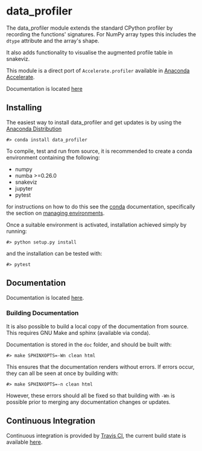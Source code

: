 # data\_profiler

The data\_profiler module extends the standard CPython profiler by recording
the functions' signatures. For NumPy array types this includes
the ``dtype`` attribute and the array's shape.

It also adds functionality to visualise the augmented profile table in
snakeviz.

This module is a direct port of `Accelerate.profiler` available in [Anaconda
Accelerate](https://docs.continuum.io/accelerate/profiling).

Documentation is located [here](LINK_TO_DOCS)

## Installing

The easiest way to install data\_profiler and get updates is by using the
[Anaconda Distribution](https://www.continuum.io/downloads)

```
#> conda install data_profiler
```

To compile, test and run from source, it is recommended to create a conda
environment containing the following:

 * numpy
 * numba >=0.26.0
 * snakeviz
 * jupyter
 * pytest

for instructions on how to do this see the [conda](https://conda.io/docs/)
documentation, specifically the section on [managing
environments](https://conda.io/docs/using/envs.html#managing-environments).

Once a suitable environment is activated, installation achieved simply by
running:

```
#> python setup.py install
```

and the installation can be tested with:

```
#> pytest
```

## Documentation

Documentation is located [here](http://data-profiler.readthedocs.io/en/latest/profiling.html).

### Building Documentation

It is also possible to build a local copy of the documentation from source.
This requires GNU Make and sphinx (available via conda).


Documentation is stored in the `doc` folder, and should be built with:

```
#> make SPHINXOPTS=-Wn clean html
```

This ensures that the documentation renders without errors. If errors occur,
they can all be seen at once by building with:

```
#> make SPHINXOPTS=-n clean html
```

However, these errors should all be fixed so that building with `-Wn` is
possible prior to merging any documentation changes or updates.

## Continuous Integration
Continuous integration is provided by [Travis CI](https://travis-ci.org/), the
current build state is available [here](LINK_TO_TRAVIS_BUILD).
